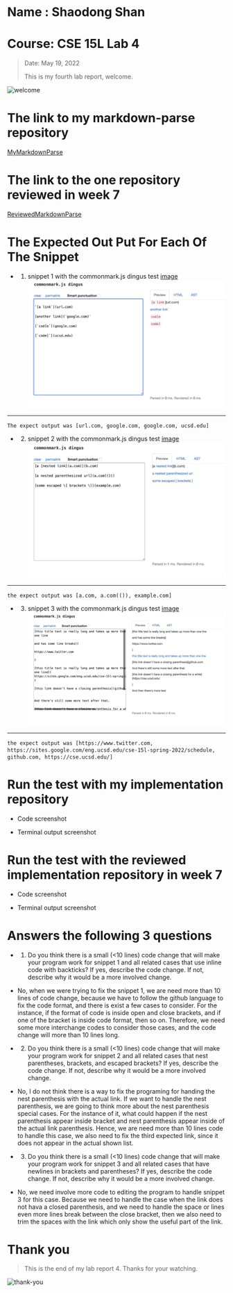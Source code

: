 # Name : Shaodong Shan
# Course: CSE 15L Lab 4
>Date: May 19, 2022
>
>This is my fourth lab report, welcome.
>
![welcome](https://user-images.githubusercontent.com/103075501/162642398-9902f982-4aa5-4e33-816d-d0eba4ceace9.jpeg)
>
# The link to my markdown-parse repository
[MyMarkdownParse](https://github.com/TooMuchFish/markdown-parser)
>
# The link to the one repository reviewed in week 7
[ReviewedMarkdownParse](https://github.com/ezh247467/markdown-parser.git)
>
# The Expected Out Put For Each Of The Snippet
* 1. snippet 1 with the commonmark.js dingus test [image](snippet1.png)
![snippet1](snippet1.png)
___
```
The expect output was [url.com, google.com, google.com, ucsd.edu]
```

>
* 2. snippet 2 with the commonmark.js dingus test [image](snippet2.png)
![snippet2](snippet2.png)
___
```
the expect output was [a.com, a.com(()), example.com]
```

>
* 3. snippet 3 with the commonmark.js dingus test [image](snippet3.png)
![snippet3](snippet3.png)
___
```
the expect output was [https://www.twitter.com, https://sites.google.com/eng.ucsd.edu/cse-15l-spring-2022/schedule, github.com, https://cse.ucsd.edu/]
```

>

# Run the test with my implementation repository
- Code screenshot

- Terminal output screenshot


# Run the test with the reviewed implementation repository in week 7
- Code screenshot

- Terminal output screenshot


# Answers the following 3 questions
* 1. Do you think there is a small (<10 lines) code change that will make your program work for snippet 1 and all related cases that use inline code with backticks? If yes, describe the code change. If not, describe why it would be a more involved change.

- No, when we were trying to fix the snippet 1, we are need more than 10 lines of code change, because we have to follow the github language to fix the code format, and there is exist a few cases to consider. For the instance, if the format of code is inside open and close brackets, and if one of the bracket is inside code format, then so on. Therefore, we need some more interchange codes to consider those cases, and the code change will more than 10 lines long.

>
* 2. Do you think there is a small (<10 lines) code change that will make your program work for snippet 2 and all related cases that nest parentheses, brackets, and escaped brackets? If yes, describe the code change. If not, describe why it would be a more involved change.

- No, I do not think there is a way to fix the programing for handing the nest parenthesis with the actual link. If we want to handle the nest parenthesis, we are going to think more about the nest parenthesis special cases. For the instance of it, what could happen if the nest parenthesis appear inside bracket and nest parenthesis appear inside of the actual link parenthesis. Hence, we are need more than 10 lines code to handle this case, we also need to fix the third expected link, since it does not appear in the actual shown list.

>
* 3. Do you think there is a small (<10 lines) code change that will make your program work for snippet 3 and all related cases that have newlines in brackets and parentheses? If yes, describe the code change. If not, describe why it would be a more involved change.

- No, we need involve more code to editing the program to handle snippet 3 for this case. Because we need to handle the case when the link does not hava a closed parenthesis, and we need to handle the space or lines  even more lines break between the close bracket, then we also need to trim the spaces with the link which only show the useful part of the link.

>
# Thank you
>This is the end of my lab report 4. Thanks for your watching.
  
![thank-you](https://user-images.githubusercontent.com/103075501/162642394-44533b1f-86e6-4dd4-ac23-0c8392cfdbbb.jpg)
